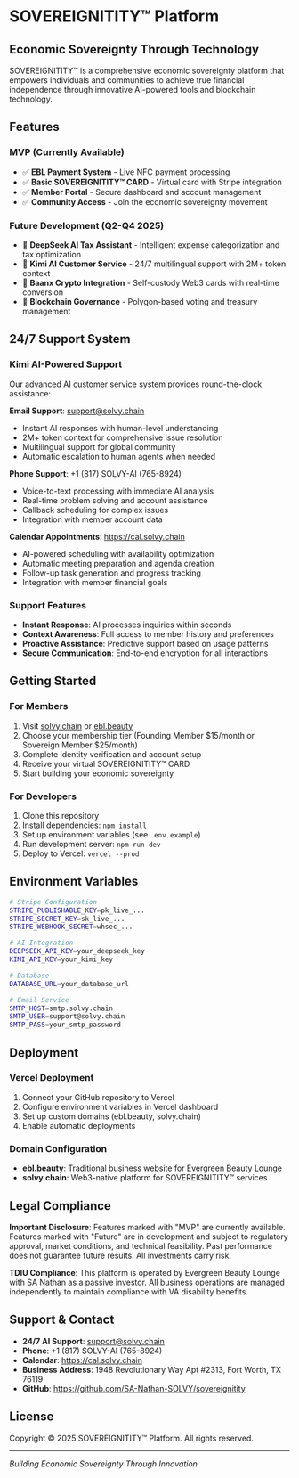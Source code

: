 # SOVEREIGNITITY™ Platform

## Economic Sovereignty Through Technology

SOVEREIGNITITY™ is a comprehensive economic sovereignty platform that empowers individuals and communities to achieve true financial independence through innovative AI-powered tools and blockchain technology.

## Features

### MVP (Currently Available)
- ✅ **EBL Payment System** - Live NFC payment processing
- ✅ **Basic SOVEREIGNITITY™ CARD** - Virtual card with Stripe integration
- ✅ **Member Portal** - Secure dashboard and account management
- ✅ **Community Access** - Join the economic sovereignty movement

### Future Development (Q2-Q4 2025)
- 🔄 **DeepSeek AI Tax Assistant** - Intelligent expense categorization and tax optimization
- 🔄 **Kimi AI Customer Service** - 24/7 multilingual support with 2M+ token context
- 🔄 **Baanx Crypto Integration** - Self-custody Web3 cards with real-time conversion
- 🔄 **Blockchain Governance** - Polygon-based voting and treasury management

## 24/7 Support System

### Kimi AI-Powered Support
Our advanced AI customer service system provides round-the-clock assistance:

**Email Support**: support@solvy.chain
- Instant AI responses with human-level understanding
- 2M+ token context for comprehensive issue resolution
- Multilingual support for global community
- Automatic escalation to human agents when needed

**Phone Support**: +1 (817) SOLVY-AI (765-8924)
- Voice-to-text processing with immediate AI analysis
- Real-time problem solving and account assistance
- Callback scheduling for complex issues
- Integration with member account data

**Calendar Appointments**: https://cal.solvy.chain
- AI-powered scheduling with availability optimization
- Automatic meeting preparation and agenda creation
- Follow-up task generation and progress tracking
- Integration with member financial goals

### Support Features
- **Instant Response**: AI processes inquiries within seconds
- **Context Awareness**: Full access to member history and preferences
- **Proactive Assistance**: Predictive support based on usage patterns
- **Secure Communication**: End-to-end encryption for all interactions

## Getting Started

### For Members
1. Visit [solvy.chain](https://solvy.chain) or [ebl.beauty](https://ebl.beauty)
2. Choose your membership tier (Founding Member $15/month or Sovereign Member $25/month)
3. Complete identity verification and account setup
4. Receive your virtual SOVEREIGNITITY™ CARD
5. Start building your economic sovereignty

### For Developers
1. Clone this repository
2. Install dependencies: `npm install`
3. Set up environment variables (see `.env.example`)
4. Run development server: `npm run dev`
5. Deploy to Vercel: `vercel --prod`

## Environment Variables

```bash
# Stripe Configuration
STRIPE_PUBLISHABLE_KEY=pk_live_...
STRIPE_SECRET_KEY=sk_live_...
STRIPE_WEBHOOK_SECRET=whsec_...

# AI Integration
DEEPSEEK_API_KEY=your_deepseek_key
KIMI_API_KEY=your_kimi_key

# Database
DATABASE_URL=your_database_url

# Email Service
SMTP_HOST=smtp.solvy.chain
SMTP_USER=support@solvy.chain
SMTP_PASS=your_smtp_password
```

## Deployment

### Vercel Deployment
1. Connect your GitHub repository to Vercel
2. Configure environment variables in Vercel dashboard
3. Set up custom domains (ebl.beauty, solvy.chain)
4. Enable automatic deployments

### Domain Configuration
- **ebl.beauty**: Traditional business website for Evergreen Beauty Lounge
- **solvy.chain**: Web3-native platform for SOVEREIGNITITY™ services

## Legal Compliance

**Important Disclosure**: Features marked with "MVP" are currently available. Features marked with "Future" are in development and subject to regulatory approval, market conditions, and technical feasibility. Past performance does not guarantee future results. All investments carry risk.

**TDIU Compliance**: This platform is operated by Evergreen Beauty Lounge with SA Nathan as a passive investor. All business operations are managed independently to maintain compliance with VA disability benefits.

## Support & Contact

- **24/7 AI Support**: support@solvy.chain
- **Phone**: +1 (817) SOLVY-AI (765-8924)
- **Calendar**: https://cal.solvy.chain
- **Business Address**: 1948 Revolutionary Way Apt #2313, Fort Worth, TX 76119
- **GitHub**: https://github.com/SA-Nathan-SOLVY/sovereignitity

## License

Copyright © 2025 SOVEREIGNITITY™ Platform. All rights reserved.

---

*Building Economic Sovereignty Through Innovation*
